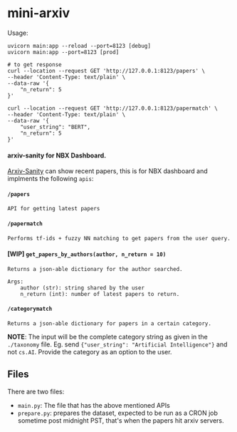 # mini-arxiv

Usage:

```
uvicorn main:app --reload --port=8123 [debug]
uvicorn main:app --port=8123 [prod]

# to get response
curl --location --request GET 'http://127.0.0.1:8123/papers' \
--header 'Content-Type: text/plain' \
--data-raw '{
    "n_return": 5
}'

curl --location --request GET 'http://127.0.0.1:8123/papermatch' \
--header 'Content-Type: text/plain' \
--data-raw '{
    "user_string": "BERT",
    "n_return": 5
}'
```

#### arxiv-sanity for NBX Dashboard.

[Arxiv-Sanity](https://github.com/karpathy/arxiv-sanity-preserver) can show recent papers, this is for NBX dashboard and implments the following `apis`:

#### `/papers`
```
API for getting latest papers
```

#### `/papermatch`
```
Performs tf-ids + fuzzy NN matching to get papers from the user query.
```

#### [WIP] `get_papers_by_authors(author, n_return = 10)`
```
Returns a json-able dictionary for the author searched.

Args:
    author (str): string shared by the user
    n_return (int): number of latest papers to return.
```

#### `/categorymatch`
```
Returns a json-able dictionary for papers in a certain category.
```

**NOTE**: The input will be the complete category string as given in the `./taxonomy` file. Eg. send `{"user_string": "Artificial Intelligence"}` and not `cs.AI`. Provide the category as an option to the user.

## Files

There are two files:
- `main.py`: The file that has the above mentioned APIs
- `prepare.py`: prepares the dataset, expected to be run as a CRON job sometime post midnight PST, that's when the papers hit arxiv servers.

